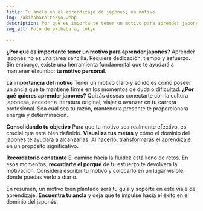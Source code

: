 ```yaml
---
title: Tu ancla en el aprendizaje de japones; un motivo
img: /akihabara-tokyo.webp	
description: Por que es importante tener un motivo para aprender japonés.
img_alt: Foto de akihabara, tokyo
  
---
```

**¿Por qué es importante tener un motivo para aprender japonés?**
Aprender japonés no es una tarea sencilla. Requiere dedicación, tiempo y esfuerzo. Sin embargo, existe una herramienta fundamental que te ayudará a mantener el rumbo: **tu motivo personal**.

**La importancia del motivo**
Tener un motivo claro y sólido es como poseer un ancla que te mantiene firme en los momentos de duda o dificultad. **¿Por qué quieres aprender japonés?** Quizás deseas conectarte con la cultura japonesa, acceder a literatura original, viajar o avanzar en tu carrera profesional. Sea cual sea tu razón, mantenerla presente te proporcionará energía y determinación.

**Consolidando tu objetivo**
Para que tu motivo sea realmente efectivo, es crucial que esté bien definido. **Visualiza tus metas** y cómo el dominio del japonés te ayudará a alcanzarlas. Al hacerlo, transformarás el aprendizaje en un propósito significativo.

**Recordatorio constante**
El camino hacia la fluidez está lleno de retos. En esos momentos, **recordarte el porqué** de tu esfuerzo te devolverá la motivación. Considera escribir tu motivo y colocarlo en un lugar visible, donde puedas verlo a diario.

En resumen, un motivo bien plantado será tu guía y soporte en este viaje de aprendizaje. **Encuentra tu ancla** y deja que te impulse hacia el éxito en el dominio del japonés.
